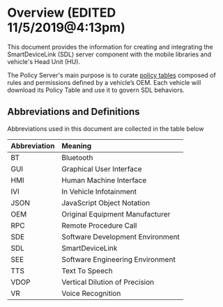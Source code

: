 # Overview (EDITED 11/5/2019@4:13pm)
This document provides the information for creating and integrating the SmartDeviceLink (SDL) server component with the mobile libraries and vehicle's Head Unit (HU).

The Policy Server's main purpose is to curate [policy tables](/docs/sdl-server/master/policy-table/overview) composed of rules and permissions defined by a vehicle’s OEM. Each vehicle will download its Policy Table and use it to govern SDL behaviors.

## Abbreviations and Definitions
Abbreviations used in this document are collected in the table below

| Abbreviation | Meaning     |
| :------------- | :------------- |
|BT|Bluetooth|
|GUI|Graphical User Interface|
|HMI|Human Machine Interface|
|IVI|In Vehicle Infotainment|
|JSON|JavaScript Object Notation|
|OEM|Original Equipment Manufacturer|
|RPC|Remote Procedure Call|
|SDE|Software Development Environment|
|SDL|SmartDeviceLink|
|SEE|Software Engineering Environment|
|TTS|Text To Speech|
|VDOP|Vertical Dilution of Precision|
|VR|Voice Recognition|
